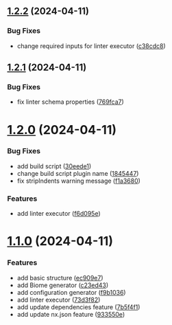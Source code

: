 ## [1.2.2](https://github.com/GitOpsLovers/nx-biome/compare/v1.2.1...v1.2.2) (2024-04-11)


### Bug Fixes

* change required inputs for linter executor ([c38cdc8](https://github.com/GitOpsLovers/nx-biome/commit/c38cdc86616f011096599a9818ffa2188ad1d624))



## [1.2.1](https://github.com/GitOpsLovers/nx-biome/compare/v1.2.0...v1.2.1) (2024-04-11)


### Bug Fixes

* fix linter schema properties ([769fca7](https://github.com/GitOpsLovers/nx-biome/commit/769fca794dcc9b22554ba70909ea967609941a48))



# [1.2.0](https://github.com/GitOpsLovers/nx-biome/compare/v1.1.0...v1.2.0) (2024-04-11)


### Bug Fixes

* add build script ([30eede1](https://github.com/GitOpsLovers/nx-biome/commit/30eede190510efde304e509c49d17bac00a0707c))
* change build script plugin name ([1845447](https://github.com/GitOpsLovers/nx-biome/commit/1845447c62c3c30f321eb37737199006349f3b2e))
* fix stripIndents warning message ([f1a3680](https://github.com/GitOpsLovers/nx-biome/commit/f1a3680672395d31679fac56754a93ddf40e243f))


### Features

* add linter executor ([f6d095e](https://github.com/GitOpsLovers/nx-biome/commit/f6d095ed633246d0bfa8d36068ca05c8e4687197))



# [1.1.0](https://github.com/GitOpsLovers/nx-biome/compare/ec909e706a0d4184945dc1f369d316a8ed24ca88...v1.1.0) (2024-04-11)


### Features

* add basic structure ([ec909e7](https://github.com/GitOpsLovers/nx-biome/commit/ec909e706a0d4184945dc1f369d316a8ed24ca88))
* add Biome generator ([c23ed43](https://github.com/GitOpsLovers/nx-biome/commit/c23ed43de4a754cccdc84db41d2e9763fc79feb3))
* add configuration generator ([f9b1036](https://github.com/GitOpsLovers/nx-biome/commit/f9b1036369fe71e97f9d4f6e9bf10542086e2416))
* add linter executor ([73d3f82](https://github.com/GitOpsLovers/nx-biome/commit/73d3f829ca1f197647a600eae259c099fd3b4a37))
* add update dependencies feature ([7b5f4f1](https://github.com/GitOpsLovers/nx-biome/commit/7b5f4f174c5081707ecf5f0286787708cee5fcc1))
* add update nx.json feature ([933550e](https://github.com/GitOpsLovers/nx-biome/commit/933550e132407e4cdc8de0a81d7337b9df3b2a5b))



